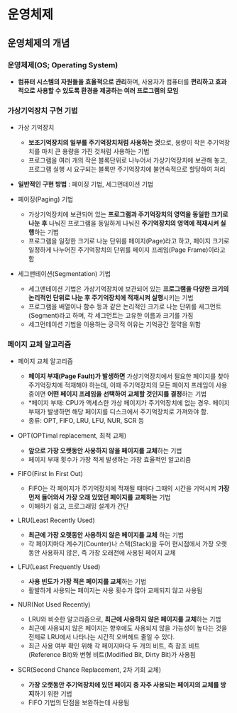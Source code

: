 # 운영체제


## 운영체제의 개념

### 운영체제(OS; Operating System)

* **컴퓨터 시스템의 자원들을 효율적으로 관리**하며, 사용자가 컴퓨터를 **편리하고 효과적으로 사용할 수 있도록 환경을 제공하는 여러 프로그램의 모임**


### 가상기억장치 구현 기법

* 가상 기억장치
  * **보조기억장치의 일부를 주기억장치처럼 사용하는 것**으로, 용량이 작은 주기억장치를 마치 큰 용량을 가진 것처럼 사용하는 기법
  * 프로그램을 여러 개의 작은 블록단위로 나누어서 가상기억장치에 보관해 놓고, 프로그램 실행 시 요구되는 블록만 주기억장치에 불연속적으로 할당하여 처리

* **일반적인 구현 방법** : 페이징 기법, 세그먼테이션 기법

* 페이징(Paging) 기법
  * 가상기억장치에 보관되어 있는 **프로그램과 주기억장치의 영역을 동일한 크기로 나눈 후** 나눠진 프로그램을 동일하게 나눠진 **주기억장치의 영역에 적재시켜 실행**하는 기법
  * 프로그램을 일정한 크기로 나눈 단위를 페이지(Page)라고 하고, 페이지 크기로 일정하게 나누어진 주기억장치의 단위를 페이지 프레임(Page Frame)이라고 함

* 세그맨테이션(Segmentation) 기법
  * 세그맨테이션 기법은 가상기억장치에 보관되어 있는 **프로그램을 다양한 크기의 논리적인 단위로 나눈 후 주기억장치에 적재시켜 실행**시키는 기법
  * 프로그램을 배열이나 함수 등과 같은 논리적인 크기로 나눈 단위를 세그먼트(Segment)라고 하며, 각 세그먼트는 고유한 이름과 크기를 가짐
  * 세그먼테이션 기법을 이용하는 궁극적 이유는 기억공간 절약을 위함


### 페이지 교체 알고리즘

* 페이지 교체 알고리즘
  * **페이지 부재(Page Fault)가 발생하면** 가상기억장치에서 필요한 페이지를 찾아 주기억장치에 적재해야 하는데, 이때 주기억장치의 모든 페이지 프레임이 사용중이면 **어떤 페이지 프레임을 선택하여 교체할 것인지를 결정**하는 기법
  * *페이지 부재: CPU가 액세스한 가상 페이지가 주기억장치에 없는 경우. 페이지 부재가 발생하면 해당 페이지를 디스크에서 주기억장치로 가져와야 함. 
  * 종류: OPT, FIFO, LRU, LFU, NUR, SCR 등


* OPT(OPTimal replacement, 최적 교체)
  * **앞으로 가장 오랫동안 사용하지 않을 페이지를 교체**하는 기법
  * 페이지 부재 횟수가 가장 적게 발생하는 가장 효율적인 알고리즘

* FIFO(First In First Out)
  * FIFO는 각 페이지가 주기억장치에 적재될 때마다 그때의 시간을 기억시켜 **가장 먼저 들어와서 가장 오래 있었던 페이지를 교체하는** 기법
  * 이해하기 쉽고, 프로그래밍 설계가 간단

* LRU(Least Recently Used)
  * **최근에 가장 오랫동안 사용하지 않은 페이지를 교체** 하는 기법
  * 각 페이지마다 계수기(Counter)나 스택(Stack)을 두어 현시점에서 가장 오랫동안 사용하지 않은, 즉 가장 오래전에 사용된 페이지 교체

* LFU(Least Frequently Used)
  * **사용 빈도가 가장 적은 페이지를 교체**하는 기법
  * 활발하게 사용되는 페이지는 사용 횟수가 많아 교체되지 않고 사용됨

* NUR(Not Used Recently)
  * LRU와 비슷한 알고리즘으로, **최근에 사용하지 않은 페이지를 교체**하는 기법
  * 최근에 사용되지 않은 페이지는 향후에도 사용되지 않을 가능성이 높다는 것을 전제로 LRU에서 나타나는 시간적 오버헤드 줄일 수 있다.
  * 최근 사용 여부 확인 위해 각 페이지마다 두 개의 비트, 즉 참조 비트(Reference Bit)와 변형 비트(Modified Bit, Dirty Bit)가 사용됨

* SCR(Second Chance Replacement, 2차 기회 교체)
  * **가장 오랫동안 주기억장치에 있던 페이지 중 자주 사용되는 페이지의 교체를 방지**하기 위한 기법
  * FIFO 기법의 단점을 보완하는데 사용됨

 
